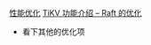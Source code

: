 

[性能优化](https://github.com/baidu/braft/blob/master/docs/cn/raft_protocol.md#%E6%80%A7%E8%83%BD%E4%BC%98%E5%8C%96)
[TiKV 功能介绍 – Raft 的优化](https://cn.pingcap.com/blog/optimizing-raft-in-tikv/)
* 看下其他的优化项